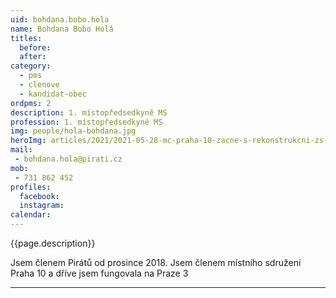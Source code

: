 ```yaml
---
uid: bohdana.bobo.hola
name: Bohdana Bobo Holá
titles:
  before: 
  after:
category:
  - pms  
  - clenove
  - kandidat-obec 
ordpms: 2 
description: 1. místopředsedkyně MS
profession: 1. místopředsedkyně MS
img: people/hola-bohdana.jpg
heroImg: articles/2021/2021-05-28-mc-praha-10-zacne-s-rekonstrukcni-zs-v-olsinach.jpg
mail:
 - bohdana.hola@pirati.cz
mob:
 - 731 862 452
profiles:
  facebook: 
  instagram: 
calendar: 
---
```


{{page.description}}

Jsem členem Pirátů od prosince 2018. Jsem členem místního sdružení Praha 10 a dříve jsem fungovala na Praze 3


---

